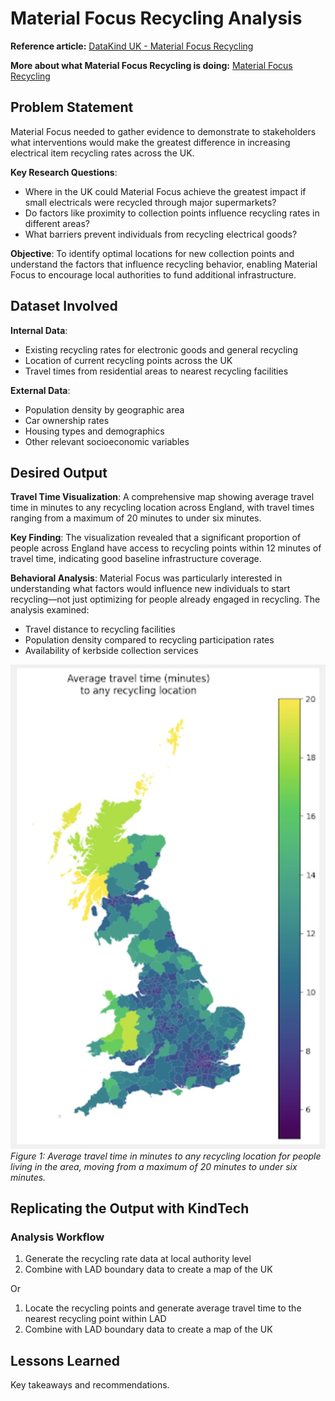 # Material Focus Recycling Analysis

**Reference article:** [DataKind UK - Material Focus Recycling](https://www.datakind.org.uk/stories-news/material-focus)

**More about what Material Focus Recycling is doing:** [Material Focus Recycling](https://www.materialfocus.org.uk/)

## Problem Statement

Material Focus needed to gather evidence to demonstrate to stakeholders what interventions would make the greatest difference in increasing electrical item recycling rates across the UK.

**Key Research Questions**:
- Where in the UK could Material Focus achieve the greatest impact if small electricals were recycled through major supermarkets?
- Do factors like proximity to collection points influence recycling rates in different areas?
- What barriers prevent individuals from recycling electrical goods?

**Objective**: To identify optimal locations for new collection points and understand the factors that influence recycling behavior, enabling Material Focus to encourage local authorities to fund additional infrastructure.

## Dataset Involved

**Internal Data**:
- Existing recycling rates for electronic goods and general recycling
- Location of current recycling points across the UK
- Travel times from residential areas to nearest recycling facilities

**External Data**:
- Population density by geographic area
- Car ownership rates
- Housing types and demographics
- Other relevant socioeconomic variables

## Desired Output

**Travel Time Visualization**: A comprehensive map showing average travel time in minutes to any recycling location across England, with travel times ranging from a maximum of 20 minutes to under six minutes.

**Key Finding**: The visualization revealed that a significant proportion of people across England have access to recycling points within 12 minutes of travel time, indicating good baseline infrastructure coverage.

**Behavioral Analysis**: Material Focus was particularly interested in understanding what factors would influence new individuals to start recycling—not just optimizing for people already engaged in recycling. The analysis examined:
- Travel distance to recycling facilities
- Population density compared to recycling participation rates
- Availability of kerbside collection services

![Recycling map](../images/case-studies/recycling-map.jpg)
*Figure 1: Average travel time in minutes to any recycling location for people living in the area, moving from a maximum of 20 minutes to under six minutes.*

## Replicating the Output with KindTech

### Analysis Workflow

1. Generate the recycling rate data at local authority level
2. Combine with LAD boundary data to create a map of the UK

Or

1. Locate the recycling points and generate average travel time to the nearest recycling point within LAD
2. Combine with LAD boundary data to create a map of the UK

## Lessons Learned

Key takeaways and recommendations.
